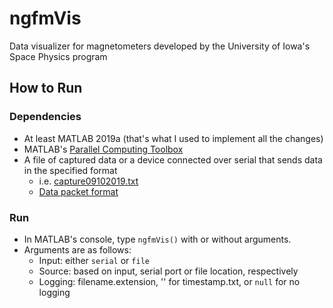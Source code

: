 # ngfmVis
Data visualizer for magnetometers developed by the University of Iowa's Space Physics program

## How to Run
### Dependencies
- At least MATLAB 2019a (that's what I used to implement all the changes)
- MATLAB's [Parallel Computing Toolbox](https://www.mathworks.com/products/parallel-computing.html)
- A file of captured data or a device connected over serial that sends data in the specified format
  - i.e. [capture09102019.txt](https://github.com/cooperbell/ngfmVis/blob/master/capture09102019.txt)
  - [Data packet format](https://github.com/cooperbell/ngfmVis/blob/master/resources/NGFM_Packet_Definition%20V1.xlsx)

### Run
- In MATLAB's console, type `ngfmVis()` with or without arguments.
- Arguments are as follows:
  - Input: either `serial` or `file`
  - Source: based on input, serial port or file location, respectively
  - Logging: filename.extension, '' for timestamp.txt, or `null` for no logging
  
